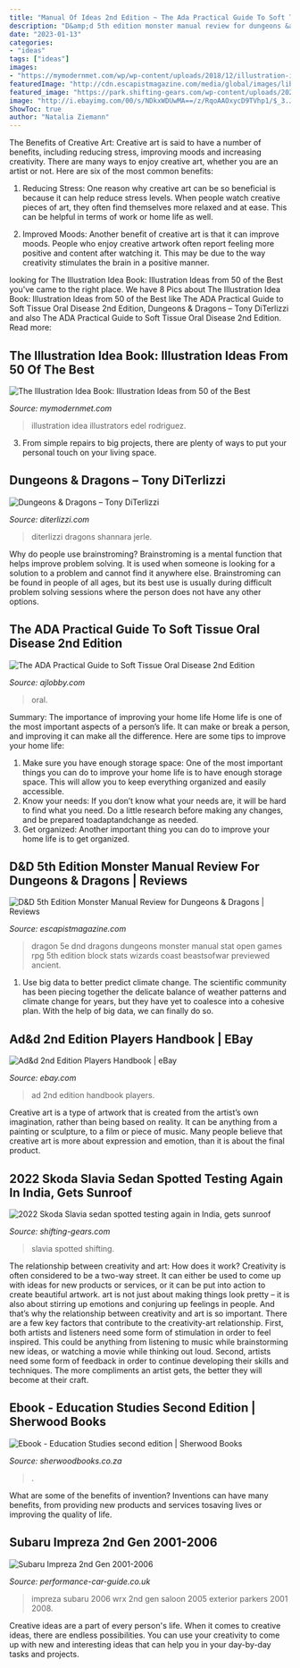 ```yaml
---
title: "Manual Of Ideas 2nd Edition ~ The Ada Practical Guide To Soft Tissue Oral Disease 2nd Edition"
description: "D&amp;d 5th edition monster manual review for dungeons &amp; dragons"
date: "2023-01-13"
categories:
- "ideas"
tags: ["ideas"]
images:
- "https://mymodernmet.com/wp/wp-content/uploads/2018/12/illustration-idea-book-9.jpg"
featuredImage: "http://cdn.escapistmagazine.com/media/global/images/library/deriv/801/801278.jpg"
featured_image: "https://park.shifting-gears.com/wp-content/uploads/2021/06/Skoda-Slavia-Rapid-Spied-Testing-India-2.png"
image: "http://i.ebayimg.com/00/s/NDkxWDUwMA==/z/RqoAAOxycD9TVhp1/$_3.JPG?set_id=2"
ShowToc: true
author: "Natalia Ziemann"
---
```



The Benefits of Creative Art:
Creative art is said to have a number of benefits, including reducing stress, improving moods and increasing creativity. There are many ways to enjoy creative art, whether you are an artist or not. Here are six of the most common benefits:
1. Reducing Stress: One reason why creative art can be so beneficial is because it can help reduce stress levels. When people watch creative pieces of art, they often find themselves more relaxed and at ease. This can be helpful in terms of work or home life as well.

2. Improved Moods: Another benefit of creative art is that it can improve moods. People who enjoy creative artwork often report feeling more positive and content after watching it. This may be due to the way creativity stimulates the brain in a positive manner.


	

		
looking for The Illustration Idea Book: Illustration Ideas from 50 of the Best you've came to the right place. We have 8 Pics about The Illustration Idea Book: Illustration Ideas from 50 of the Best like The ADA Practical Guide to Soft Tissue Oral Disease 2nd Edition, Dungeons &amp; Dragons – Tony DiTerlizzi and also The ADA Practical Guide to Soft Tissue Oral Disease 2nd Edition. Read more:
		
    
## The Illustration Idea Book: Illustration Ideas From 50 Of The Best

<img loading=lazy src="https://mymodernmet.com/wp/wp-content/uploads/2018/12/illustration-idea-book-9.jpg" onerror="this.onerror=null;this.src='https://tse4.mm.bing.net/th?id=OIP.7-CYGGKeUuogDY6eemPqmwHaJ4&amp;pid=15.1';" alt="The Illustration Idea Book: Illustration Ideas from 50 of the Best">

_Source: mymodernmet.com_

>illustration idea illustrators edel rodriguez. 

	

3. From simple repairs to big projects, there are plenty of ways to put your personal touch on your living space.

    
## Dungeons &amp; Dragons – Tony DiTerlizzi

<img loading=lazy src="https://diterlizzi.com/wp-content/uploads/2017/05/Shannara.jpg" onerror="this.onerror=null;this.src='https://tse2.mm.bing.net/th?id=OIP.3XKY-e35ubGNbQ-r8HkbiwHaEq&amp;pid=15.1';" alt="Dungeons &amp; Dragons – Tony DiTerlizzi">

_Source: diterlizzi.com_

>diterlizzi dragons shannara jerle. 

	

Why do people use brainstroming?
Brainstroming is a mental function that helps improve problem solving. It is used when someone is looking for a solution to a problem and cannot find it anywhere else. Brainstroming can be found in people of all ages, but its best use is usually during difficult problem solving sessions where the person does not have any other options.

    
## The ADA Practical Guide To Soft Tissue Oral Disease 2nd Edition

<img loading=lazy src="https://1.bp.blogspot.com/-dQCPTCnME0E/Xj-3_FmbLMI/AAAAAAAABV4/mpRqRExIhCcVnpF5UT4OrKSLSJJl0rygQCNcBGAsYHQ/w1200-h630-p-k-no-nu/The%2BADA%2BPractical%2BGuide%2Bto%2BSoft%2BTissue%2BOral%2BDisease%2B2nd%2BEdition.jpg" onerror="this.onerror=null;this.src='https://tse2.mm.bing.net/th?id=OIP.zN2JEVvdDOsagpALNdZYfAHaD4&amp;pid=15.1';" alt="The ADA Practical Guide to Soft Tissue Oral Disease 2nd Edition">

_Source: ajlobby.com_

>oral. 

	

Summary: The importance of improving your home life
Home life is one of the most important aspects of a person’s life. It can make or break a person, and improving it can make all the difference. Here are some tips to improve your home life: 
1. Make sure you have enough storage space: One of the most important things you can do to improve your home life is to have enough storage space. This will allow you to keep everything organized and easily accessible. 
2. Know your needs: If you don’t know what your needs are, it will be hard to find what you need. Do a little research before making any changes, and be prepared toadaptandchange as needed. 
3. Get organized: Another important thing you can do to improve your home life is to get organized.

    
## D&amp;D 5th Edition Monster Manual Review For Dungeons &amp; Dragons | Reviews

<img loading=lazy src="http://cdn.escapistmagazine.com/media/global/images/library/deriv/801/801278.jpg" onerror="this.onerror=null;this.src='https://tse3.mm.bing.net/th?id=OIP.Rhtdac6kmhj71LKARVMe_wHaJw&amp;pid=15.1';" alt="D&amp;D 5th Edition Monster Manual Review for Dungeons &amp; Dragons | Reviews">

_Source: escapistmagazine.com_

>dragon 5e dnd dragons dungeons monster manual stat open games rpg 5th edition block stats wizards coast beastsofwar previewed ancient. 

	

1. Use big data to better predict climate change. The scientific community has been piecing together the delicate balance of weather patterns and climate change for years, but they have yet to coalesce into a cohesive plan. With the help of big data, we can finally do so. 

    
## Ad&amp;d 2nd Edition Players Handbook | EBay

<img loading=lazy src="http://i.ebayimg.com/00/s/NDkxWDUwMA==/z/RqoAAOxycD9TVhp1/$_3.JPG?set_id=2" onerror="this.onerror=null;this.src='https://tse4.mm.bing.net/th?id=OIP.x-xH30nKlIP0IWadR9WVIAHaHR&amp;pid=15.1';" alt="Ad&amp;d 2nd Edition Players Handbook | eBay">

_Source: ebay.com_

>ad 2nd edition handbook players. 

	

Creative art is a type of artwork that is created from the artist’s own imagination, rather than being based on reality. It can be anything from a painting or sculpture, to a film or piece of music. Many people believe that creative art is more about expression and emotion, than it is about the final product.

    
## 2022 Skoda Slavia Sedan Spotted Testing Again In India, Gets Sunroof

<img loading=lazy src="https://park.shifting-gears.com/wp-content/uploads/2021/06/Skoda-Slavia-Rapid-Spied-Testing-India-2.png" onerror="this.onerror=null;this.src='https://tse2.mm.bing.net/th?id=OIP.G8Z9q8oot8L5TP8mGHeEHgHaFL&amp;pid=15.1';" alt="2022 Skoda Slavia sedan spotted testing again in India, gets sunroof">

_Source: shifting-gears.com_

>slavia spotted shifting. 

	

The relationship between creativity and art: How does it work?
Creativity is often considered to be a two-way street. It can either be used to come up with ideas for new products or services, or it can be put into action to create beautiful artwork. art is not just about making things look pretty – it is also about stirring up emotions and conjuring up feelings in people. And that’s why the relationship between creativity and art is so important.
There are a few key factors that contribute to the creativity-art relationship. First, both artists and listeners need some form of stimulation in order to feel inspired. This could be anything from listening to music while brainstorming new ideas, or watching a movie while thinking out loud. Second, artists need some form of feedback in order to continue developing their skills and techniques. The more compliments an artist gets, the better they will become at their craft.

    
## Ebook - Education Studies Second Edition | Sherwood Books

<img loading=lazy src="https://www.sherwoodbooks.co.za/wp-content/uploads/2020/06/9780190411688-14.jpg" onerror="this.onerror=null;this.src='https://tse2.mm.bing.net/th?id=OIP.RwTyCClohEUI7LWK5EeJSgHaKn&amp;pid=15.1';" alt="Ebook - Education Studies second edition | Sherwood Books">

_Source: sherwoodbooks.co.za_

>. 

	

What are some of the benefits of invention?
Inventions can have many benefits, from providing new products and services tosaving lives or improving the quality of life.

    
## Subaru Impreza 2nd Gen 2001-2006

<img loading=lazy src="http://www.performance-car-guide.co.uk/images/L-2006-Impreza-2.5-WRX.jpg" onerror="this.onerror=null;this.src='https://tse1.mm.bing.net/th?id=OIP.5fGF0c7pW2w3OUxikTFy5QHaEz&amp;pid=15.1';" alt="Subaru Impreza 2nd Gen 2001-2006">

_Source: performance-car-guide.co.uk_

>impreza subaru 2006 wrx 2nd gen saloon 2005 exterior parkers 2001 2008. 

	

Creative ideas are a part of every person's life. When it comes to creative ideas, there are endless possibilities. You can use your creativity to come up with new and interesting ideas that can help you in your day-by-day tasks and projects. 

